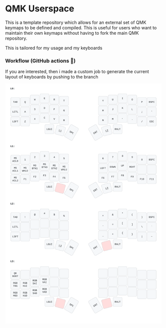 # QMK Userspace

This is a template repository which allows for an external set of QMK keymaps to be defined and compiled. This is useful for users who want to maintain their own keymaps without having to fork the main QMK repository.

This is tailored for my usage and my keyboards

### Workflow (GitHub actions 🚀)
If you are interested, then i made a custom job to generate the current layout of keyboards by pushing to the branch

<img src="./layout.svg">
